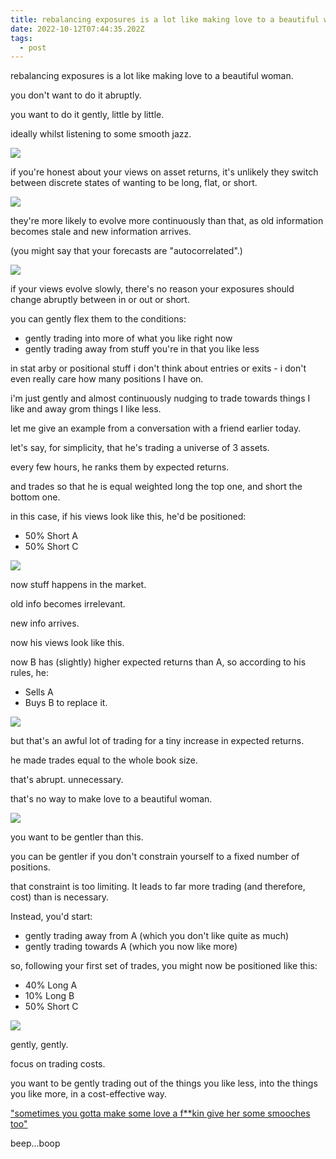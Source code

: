 ```yaml
---
title: rebalancing exposures is a lot like making love to a beautiful woman
date: 2022-10-12T07:44:35.202Z
tags:
  - post
---
```

rebalancing exposures is a lot like making love to a beautiful
woman.

you don't want to do it abruptly.

you want to do it gently, little by little.

ideally whilst listening to some smooth jazz.



![](/media/swiss_img1.jpg)

if you're honest about your views on asset returns, it's unlikely they switch between discrete states of wanting to be long, flat, or short.

![](/media/swiss_img2.jpg)

they're more likely to evolve more continuously than that, as old information becomes stale and new information arrives.

(you might say that your forecasts are "autocorrelated".)

![](/media/swiss_img3.jpg)

if your views evolve slowly, there's no reason your exposures should change abruptly
between in or out or short.

you can gently flex them to the conditions:

* gently trading into more of what you like right now
* gently trading away from stuff you're in that you like less

in stat arby or positional stuff i don't think about entries or exits - i don't even really care how many positions I have on.

i'm just gently and almost continuously nudging to trade towards things I like and away grom things I like less.

let me give an example from a conversation with a friend earlier today.

let's say, for simplicity, that he's trading a universe of 3 assets.

every few hours, he ranks them by expected returns.

and trades so that he is equal weighted long the top one, and short the bottom one.

in this case, if his views look like this, he'd be positioned:

* 50% Short A
* 50% Short C

![](/media/swiss_img4.jpg)

now stuff happens in the market.

old info becomes irrelevant.

new info arrives.

now his views look like this.

now B has (slightly) higher expected returns than A, so according to his rules, he:

* Sells A
* Buys B to replace it.

![](/media/swiss_img7.jpg)

but that's an awful lot of trading for a tiny increase in expected returns.

he made trades equal to the whole book size.

that's abrupt. unnecessary.

that's no way to make love to a beautiful woman.

![](/media/swiss_img5.jpg)

you want to be gentler than this.

you can be gentler if you don't constrain yourself to a fixed number of positions.

that constraint is too limiting. It leads to far more trading (and therefore, cost) than is
necessary.

Instead, you'd start:

* gently trading away from A (which you don't like quite as much)
* gently trading towards A (which you now like more)

s﻿o, following your first set of trades, you might now be positioned like this:

* 40% Long A
* 10% Long B
* 50% Short C



![](/media/swiss_img6.jpg)

gently, gently.

focus on trading costs.

you want to be gently trading out of the things you like less, into the things you like more, in a cost-effective way.

["﻿sometimes you gotta make some love a f\*\*kin give her some smooches too"](https://www.youtube.com/embed/zliY-MrI0mY)

b﻿eep...boop